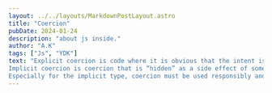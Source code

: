 ```yaml
---
layout: ../../layouts/MarkdownPostLayout.astro
title: "Coercion"
pubDate: 2024-01-24
description: "about js inside."
author: "A.K"
tags: ["Js", "YDK"]
text: "Explicit coercion is code where it is obvious that the intent is to con‐ vert a value from one type to another. The benefit is improvement in readability and maintainability of code by reducing confusion.
Implicit coercion is coercion that is “hidden” as a side effect of some other operation, where it’s not as obvious that the type conversion will occur. While it may seem that implicit coercion is the opposite of explicit and is thus bad (and indeed, many think so!), actually implicit coercion is also about improving the readability of code.
Especially for the implicit type, coercion must be used responsibly and consciously. Know why you’re writing the code you’re writing, and how it works. Strive to write code that others will easily be able to learn from and understand as well."
---
```

